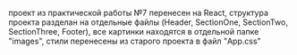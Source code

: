 проект из практической работы №7 перенесен на React, структура проекта разделан на отдельные файлы (Header, SectionOne, SectionTwo, SectionThree, Footer), все картинки находятся в отдельной папке "images", стили перенесены из старого проекта в файл "App.css"
